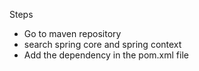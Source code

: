 Steps 
- Go to maven repository
- search spring core and spring context
- Add the dependency in the pom.xml file
